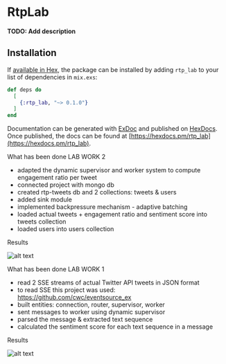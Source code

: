 # RtpLab

**TODO: Add description**

## Installation

If [available in Hex](https://hex.pm/docs/publish), the package can be installed
by adding `rtp_lab` to your list of dependencies in `mix.exs`:

```elixir
def deps do
  [
    {:rtp_lab, "~> 0.1.0"}
  ]
end
```

Documentation can be generated with [ExDoc](https://github.com/elixir-lang/ex_doc)
and published on [HexDocs](https://hexdocs.pm). Once published, the docs can
be found at [https://hexdocs.pm/rtp_lab](https://hexdocs.pm/rtp_lab).

What has been done LAB WORK 2

- adapted the dynamic supervisor and worker system to compute engagement ratio per tweet
- connected project with mongo db
- created rtp-tweets db and 2 collections: tweets & users
- added sink module
- implemented backpressure mechanism - adaptive batching
- loaded actual tweets + engagement ratio and sentiment score into tweets collection
- loaded users into users collection

Results

![alt text](gif/rtp_lab_2.gif)

What has been done LAB WORK 1

- read 2 SSE streams of actual Twitter API tweets in JSON format
- to read SSE this project was used: https://github.com/cwc/eventsource_ex
- built entities: connection, router, supervisor, worker
- sent messages to worker using dynamic supervisor
- parsed the message & extracted text sequence
- calculated the sentiment score for each text sequence in a message

Results

![alt text](gif/new_gif_rtp.gif)

